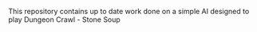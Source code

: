 This repository contains up to date work done on a simple AI designed to play Dungeon Crawl - Stone Soup
